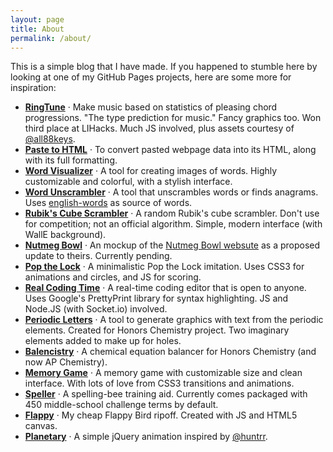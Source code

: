 ```yaml
---
layout: page
title: About
permalink: /about/
---
```


This is a simple blog that I have made. If you happened to stumble here by looking at one of my GitHub Pages projects, here are some more for inspiration:

- [**RingTune**](/ringtune-website) &middot; Make music based on statistics of pleasing chord progressions. "The type prediction for music." Fancy graphics too. Won third place at LIHacks. Much JS involved, plus assets courtesy of [@all88keys](https://www.github.com/all88keys).
- [**Paste to HTML**](/paste-to-html) &middot; To convert pasted webpage data into its HTML, along with its full formatting.
- [**Word Visualizer**](/word-visualizer) &middot; A tool for creating images of words. Highly customizable and colorful, with a stylish interface.
- [**Word Unscrambler**](/unscrambler) &middot; A tool that unscrambles words or finds anagrams. Uses [english-words](https://github.com/dwyl/english-words) as source of words.
- [**Rubik's Cube Scrambler**](/scrambler) &middot; A random Rubik's cube scrambler. Don't use for competition; not an official algorithm. Simple, modern interface (with WallE background).
- [**Nutmeg Bowl**](/nutmegbowl) &middot; An mockup of the [Nutmeg Bowl websute](http://www.nutmegbowl.com/) as a proposed update to theirs. Currently pending.
- [**Pop the Lock**](/pop-the-lock) &middot; A minimalistic Pop the Lock imitation. Uses CSS3 for animations and circles, and JS for scoring.
- [**Real Coding Time**](/realcodingtime) &middot; A real-time coding editor that is open to anyone. Uses Google's PrettyPrint library for syntax highlighting. JS and Node.JS (with Socket.io) involved.
- [**Periodic Letters**](/periodic-letters) &middot; A tool to generate graphics with text from the periodic elements. Created for Honors Chemistry project. Two imaginary elements added to make up for holes.
- [**Balencistry**](/balencistry) &middot; A chemical equation balancer for Honors Chemistry (and now AP Chemistry).
- [**Memory Game**](/memory-game) &middot; A memory game with customizable size and clean interface. With lots of love from CSS3 transitions and animations.
- [**Speller**](/speller) &middot; A spelling-bee training aid. Currently comes packaged with 450 middle-school challenge terms by default.
- [**Flappy**](/flappy) &middot; My cheap Flappy Bird ripoff. Created with JS and HTML5 canvas.
- [**Planetary**](/planetary) &middot; A simple jQuery animation inspired by [@huntrr](https://www.github.com/huntrr).

